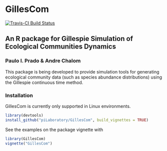 # GillesCom
[![Travis-CI Build Status](https://travis-ci.org/piLaboratory/GillesCom.svg?branch=master)](https://travis-ci.org/piLaboratory/GillesCom)

## An R package for Gillespie Simulation of Ecological Communities Dynamics
### Paulo I. Prado & Andre Chalom

This package is being developed to provide simulation tools for generating ecological community data (such as 
  species abundance distributions) using the Gillespie continuous time method.

### Installation
GillesCom is currently only supported in Linux environments.
```R
library(devtools)
install_github("piLaboratory/GillesCom", build_vignettes = TRUE)
```

See the examples on the package vignette with

```R
library(GillesCom)
vignette("GillesCom")
```
